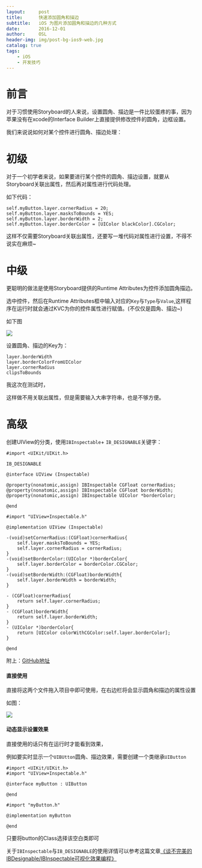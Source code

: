 ```yaml
---
layout:     post
title:      快速添加圆角和描边
subtitle:   iOS 为图片添加圆角和描边的几种方式
date:       2016-12-01
author:     OSL
header-img: img/post-bg-ios9-web.jpg
catalog: true
tags:
    - iOS
    - 开发技巧
---
```


# 前言

对于习惯使用Storyboard的人来说，设置圆角、描边是一件比较蛋疼的事，因为苹果没有在xcode的Interface Builder上直接提供修改控件的圆角，边框设置。

我们来说说如何对某个控件进行圆角、描边处理：
# 初级
对于一个初学者来说，如果要进行某个控件的圆角、描边设置，就要从Storyboard关联出属性，然后再对属性进行代码处理。

如下代码：

```
self.myButton.layer.cornerRadius = 20;
self.myButton.layer.masksToBounds = YES;
self.myButton.layer.borderWidth = 2;
self.myButton.layer.borderColor = [UIColor blackColor].CGColor;
```
这样不仅需要Storyboard关联出属性，还要写一堆代码对属性进行设置，不得不说实在麻烦~

# 中级
更聪明的做法是使用Storyboard提供的Runtime Attributes为控件添加圆角描边。

选中控件，然后在Runtime Attributes框中输入对应的`Key`与`Type`与`Value`,这样程序在运行时就会通过KVC为你的控件属性进行赋值。(不仅仅是圆角、描边~)

如下图

![](http://ww4.sinaimg.cn/large/7853084cgw1fabg89aeqkj207b08j74y.jpg)

设置圆角、描边的Key为：

```
layer.borderWidth
layer.borderColorFromUIColor
layer.cornerRadius
clipsToBounds
```
我这次在测试时，

这样做不用关联出属性，但是需要输入大串字符串，也是不够方便。

# 高级

创建UIView的分类，使用`IBInspectable`+ `IB_DESIGNABLE`关键字：

```
#import <UIKit/UIKit.h>

IB_DESIGNABLE

@interface UIView (Inspectable)

@property(nonatomic,assign) IBInspectable CGFloat cornerRadius;
@property(nonatomic,assign) IBInspectable CGFloat borderWidth;
@property(nonatomic,assign) IBInspectable UIColor *borderColor;

@end
```

```
#import "UIView+Inspectable.h"

@implementation UIView (Inspectable)

-(void)setCornerRadius:(CGFloat)cornerRadius{
    self.layer.masksToBounds = YES;
    self.layer.cornerRadius = cornerRadius;
}
-(void)setBorderColor:(UIColor *)borderColor{
    self.layer.borderColor = borderColor.CGColor;
}
-(void)setBorderWidth:(CGFloat)borderWidth{
    self.layer.borderWidth = borderWidth;
}

- (CGFloat)cornerRadius{
    return self.layer.cornerRadius;
}
- (CGFloat)borderWidth{
    return self.layer.borderWidth;
}
- (UIColor *)borderColor{
    return [UIColor colorWithCGColor:self.layer.borderColor];
}

@end
```

附上：[GitHub地址](https://github.com/OneSunLee/CircularAndStroke.git)


#### 直接使用

直接将这两个文件拖入项目中即可使用，在右边栏将会显示圆角和描边的属性设置

如图：

![](http://ww4.sinaimg.cn/large/7853084cgw1facfqugjtbj20mp07v401.jpg)

#### 动态显示设置效果

直接使用的话只有在运行时才能看到效果，

例如要实时显示一个`UIBUtton`圆角、描边效果，需要创建一个类继承`UIButton`

```
#import <UIKit/UIKit.h>
#import "UIView+Inspectable.h"

@interface myButton : UIButton

@end
```

```
#import "myButton.h"

@implementation myButton

@end
```

只要将button的Class选择该空白类即可

关于`IBInspectable`与`IB_DESIGNABLE`的使用详情可以参考这篇文章[《谈不完美的IBDesignable/IBInspectable可视化效果编程》](http://www.jianshu.com/p/a90e44ba1f2b)